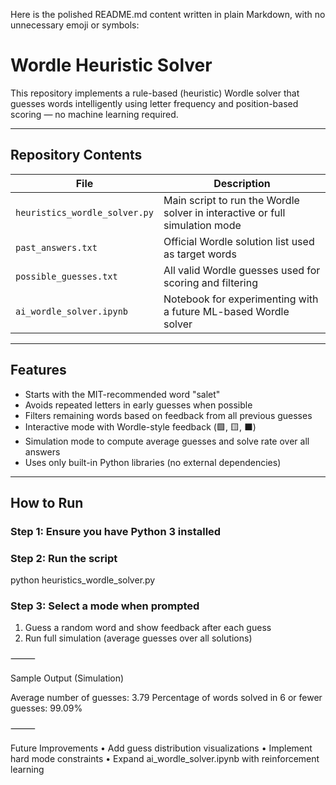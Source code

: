 Here is the polished README.md content written in plain Markdown, with no unnecessary emoji or symbols:

# Wordle Heuristic Solver

This repository implements a rule-based (heuristic) Wordle solver that guesses words intelligently using letter frequency and position-based scoring — no machine learning required.


---


## Repository Contents

| File                       | Description                                                                 |
|----------------------------|-----------------------------------------------------------------------------|
| `heuristics_wordle_solver.py` | Main script to run the Wordle solver in interactive or full simulation mode |
| `past_answers.txt`         | Official Wordle solution list used as target words                          |
| `possible_guesses.txt`     | All valid Wordle guesses used for scoring and filtering                     |
| `ai_wordle_solver.ipynb`   | Notebook for experimenting with a future ML-based Wordle solver             |


---


## Features

- Starts with the MIT-recommended word "salet"
- Avoids repeated letters in early guesses when possible
- Filters remaining words based on feedback from all previous guesses
- Interactive mode with Wordle-style feedback (🟩, 🟨, ⬛)
- Simulation mode to compute average guesses and solve rate over all answers
- Uses only built-in Python libraries (no external dependencies)


---


## How to Run

### Step 1: Ensure you have Python 3 installed

### Step 2: Run the script
python heuristics_wordle_solver.py

### Step 3: Select a mode when prompted
1. Guess a random word and show feedback after each guess
2. Run full simulation (average guesses over all solutions)


⸻


Sample Output (Simulation)

Average number of guesses: 3.79
Percentage of words solved in 6 or fewer guesses: 99.09%


⸻


Future Improvements
	•	Add guess distribution visualizations
	•	Implement hard mode constraints
	•	Expand ai_wordle_solver.ipynb with reinforcement learning

